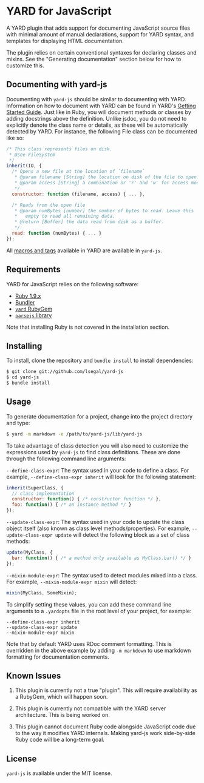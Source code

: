 # YARD for JavaScript

A YARD plugin that adds support for documenting JavaScript source files with
minimal amount of manual declarations, support for YARD syntax, and templates
for displaying HTML documentation.

The plugin relies on certain conventional syntaxes for declaring classes and
mixins. See the "Generating documentation" section below for how to customize
this.

## Documenting with yard-js

Documenting with `yard-js` should be similar to documenting with YARD.
Information on how to document with YARD can be found in YARD's
[Getting Started Guide](http://rubydoc.org/docs/yard/file/docs/GettingStarted.md).
Just like in Ruby, you will document methods or classes by adding docstrings
above the definition. Unlike jsdoc, you do not need to explicitly denote the
class name or details, as these will be automatically detected by YARD. For
instance, the following File class can be documented like so:

```js
/* This class represents files on disk.
 * @see FileSystem
 */
inherit(IO, {
  /* Opens a new file at the location of `filename`
   * @param filename [String] the location on disk of the file to open.
   * @param access [String] a combination or 'r' and 'w' for access modes.
   */
  constructor: function (filename, access) { ... },

  /* Reads from the open file
   * @param numBytes [number] the number of bytes to read. Leave this
   *   empty to read all remaining data.
   * @return [Buffer] the data read from disk as a buffer.
   */
  read: function (numBytes) { ... }
});
```

All [macros and tags](http://rubydoc.org/docs/yard/file/docs/Tags.md) available
in YARD are available in `yard-js`.

## Requirements

YARD for JavaScript relies on the following software:

* [Ruby 1.9.x](http://ruby-lang.org)
* [Bundler](http://gembundler.com)
* [`yard` RubyGem](http://rubygems.org/gems/yard)
* [`parsejs` library](http://rubygems.org/gems/parsejs)

Note that installing Ruby is not covered in the installation section.

## Installing

To install, clone the repository and `bundle install` to install dependencies:

```sh
$ git clone git://github.com/lsegal/yard-js
$ cd yard-js
$ bundle install
```

## Usage

To generate documentation for a project, change into the project directory
and type:

```sh
$ yard -m markdown -e /path/to/yard-js/lib/yard-js
```

To take advantage of class detection you will also need to customize the
expressions used by `yard-js` to find class definitions. These are done through
the following command line arguments:

`--define-class-expr`: The syntax used in your code to define a class. For
example, `--define-class-expr inherit` will look for the following statement:

```js
inherit(SuperClass, {
  // class implementation
  constructor: function() { /* constructor function */ },
  foo: function() { /* an instance method */ }
});
```

`--update-class-expr`: The syntax used in your code to update the class object
itself (also known as class level methods/properties). For example,
`--update-class-expr update` will detect the following block as a set of class
methods:

```js
update(MyClass, {
  bar: function() { /* a method only available as MyClass.bar() */ }
});
```

`--mixin-module-expr`: The syntax used to detect modules mixed into a class.
For example, `--mixin-module-expr mixin` will detect:

```js
mixin(MyClass, SomeMixin);
```

To simplify setting these values, you can add these command line arguments
to a `.yardopts` file in the root level of your project, for example:

    --define-class-expr inherit
    --update-class-expr update
    --mixin-module-expr mixin

Note that by default YARD uses RDoc comment formatting. This is overridden in
the above example by adding `-m markdown` to use markdown formatting for
documentation comments.

## Known Issues

1. This plugin is currently not a true "plugin". This will require availability
   as a RubyGem, which will happen soon.

2. This plugin is currently not compatible with the YARD server architecture.
   This is being worked on.

3. This plugin cannot document Ruby code alongside JavaScript code due to the
   way it modifies YARD internals. Making yard-js work side-by-side Ruby code
   will be a long-term goal.

## License

`yard-js` is available under the MIT license.
